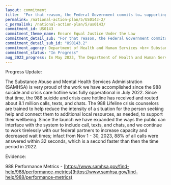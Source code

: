 ```yaml
---
layout: commitment
title:  "For that reason, the Federal Government commits to… supporting the implementation of a dedicated 988 suicide and crisis care hotline;"
permalink: /national-action-plan/5/US0143-2/
c_permalink: /national-action-plan/5/us0143/
commitment_id: US0143
commitment_theme_name: Ensure Equal Justice Under the Law
commitment_detail_sub: "For that reason, the Federal Government commits to… supporting the implementation of a dedicated 988 suicide and crisis care hotline;"
commitment_detail_sub_id: "US0143.2"
commitment_agency: Department of Health and Human Services <br> Substance Abuse and Mental Health Services Administration
commitment_status: "In Progress"
aug_2023_progress: In May 2023, The Department of Health and Human Services announced an additional $200 million in funding for 988 Suicide and Crisis Lifeline (link below). These funds will be available for states, territories, call centers and Tribal organization to continue strengthening 988 operations. <a href="https://www.hhs.gov/about/news/2023/05/17/hhs-announces-additional-200-million-funding-988-suicide-crisis-lifeline.html">https://www.hhs.gov/about/news/2023/05/17/hhs-announces-additional-200-million-funding-988-suicide-crisis-lifeline.html</a>
---
```

Progress Update: 

The Substance Abuse and Mental Health Services Administration (SAMHSA) is very proud of the work we have accomplished since the 988 suicide and crisis care hotline was fully opperational in July 2022. Since that time, the 988 suicide and crisis care hotline has received and routed about 8.1 million calls, texts, and chats. The 988 Lifeline crisis counselors are trained to help reduce the intensity of a situation for the person seeking help and connect them to additional local resources, as needed, to support their wellbeing. Since the launch we have expanded the ways the public can interface with the system to include call, texts, and chats, and we continue to work tirelessly with our federal partners to increase capacity and decreased wait times; infact from Nov 1 - 30, 2023, 88% of all calls were answered within 32 seconds, which is a second faster than then the time period in 2022. 

Evidence: 

988 Performance Metrics - [https://www.samhsa.gov/find-help/988/performance-metrics](https://www.samhsa.gov/find-help/988/performance-metrics)